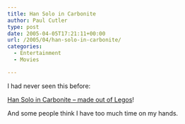 ```yaml
---
title: Han Solo in Carbonite
author: Paul Cutler
type: post
date: 2005-04-05T17:21:11+00:00
url: /2005/04/han-solo-in-carbonite/
categories:
  - Entertainment
  - Movies

---
```

I had never seen this before:

[Han Solo in Carbonite &#8211; made out of Legos][1]!

And some people think I have too much time on my hands.

 [1]: http://www.nathanbrickartist.com/han_solo_in_carbonite.html